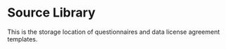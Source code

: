 # Source Library

This is the storage location of questionnaires and data license agreement templates.
